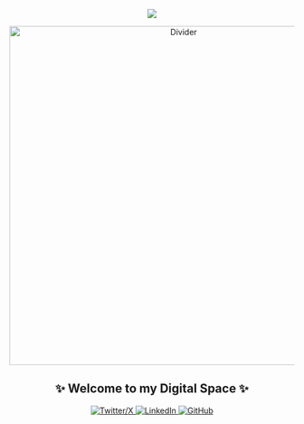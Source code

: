 <!-- Animated Header -->
<p align="center">
  <img src="https://capsule-render.vercel.app/api?type=waving&color=0:000000,50:132278&height=200&section=header&text=Eda%20Şahin&fontSize=70&fontColor=ffffff&animation=fadeIn&fontAlignY=35&desc=Software%20Developer%20|%20Creative%20Coder&descAlignY=55&descSize=20"/>
</p>
<!-- Decorative GIF -->
<p align="center">
  <img src="https://media1.tenor.com/m/xUNစ61tKO4AAAAC/divider-black.gif" width="600" alt="Divider"/>
</p>
<!-- Welcome Message -->
<h2 align="center">✨ Welcome to my Digital Space ✨</h2>
<!-- Social Media Links -->
<p align="center">
  <a href="https://twitter.com/xid33n">
    <img src="https://img.shields.io/badge/X-000000?style=for-the-badge&logo=x&logoColor=white" alt="Twitter/X"/>
  </a>
  <a href="https://linkedin.com/in/eda-şahin-a547a8295">
    <img src="https://img.shields.io/badge/LinkedIn-132278?style=for-the-badge&logo=linkedin&logoColor=white" alt="LinkedIn"/>
  </a>
  <a href="https://github.com/edashn">
    <img src="https://img.shields.io/badge/GitHub-808080?style=for-the-badge&logo=github&logoColor=white" alt="GitHub"/>
  </a>
</p>
